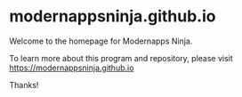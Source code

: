 # modernappsninja.github.io
Welcome to the homepage for Modernapps Ninja. 

To learn more about this program and repository, please visit https://modernappsninja.github.io

Thanks!
